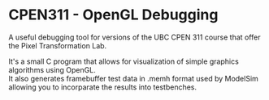 # CPEN311 - OpenGL Debugging

A useful debugging tool for versions of the UBC CPEN 311 course that offer the Pixel Transformation Lab.

It's a small C program that allows for visualization of simple graphics algorithms using OpenGL.  
It also generates framebuffer test data in .memh format used by ModelSim allowing you to incorparate the results into testbenches.
